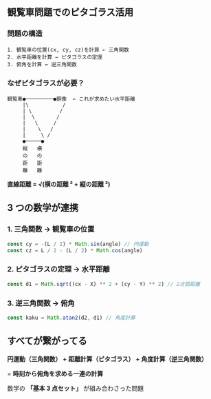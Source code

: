 ## **観覧車問題でのピタゴラス活用**

### 問題の構造

```
1. 観覧車の位置(cx, cy, cz)を計算 ← 三角関数
2. 水平距離を計算 ← ピタゴラスの定理
3. 俯角を計算 ← 逆三角関数
```

### なぜピタゴラスが必要？

```
観覧車●─────────●銅像  ← これが求めたい水平距離
     |\           /
     | \         /
     |  \       /
     |   \     /
     |    \   /
     |     \ /
     ●─────●
     縦   横
     の   の
     距   距
     離   離
```

**直線距離 = √(横の距離 ² + 縦の距離 ²)**

## **3 つの数学が連携**

### 1. **三角関数** → 観覧車の位置

```typescript
const cy = -(L / 2) * Math.sin(angle) // 円運動
const cz = L / 2 - (L / 2) * Math.cos(angle)
```

### 2. **ピタゴラスの定理** → 水平距離

```typescript
const d1 = Math.sqrt((cx - X) ** 2 + (cy - Y) ** 2) // 2点間距離
```

### 3. **逆三角関数** → 俯角

```typescript
const kaku = Math.atan2(d2, d1) // 角度計算
```

## **すべてが繋がってる**

**円運動（三角関数） + 距離計算（ピタゴラス） + 角度計算（逆三角関数）**

= **時刻から俯角を求める一連の計算**

数学の **「基本 3 点セット」** が組み合わさった問題

